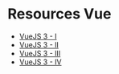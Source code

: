 # Resources Vue

* [VueJS 3 -   I](https://www.youtube.com/watch?v=DcEkrjdQW-8)
* [VueJS 3 -  II](https://www.youtube.com/watch?v=TYVGI4kzkbc)
* [VueJS 3 - III](https://www.youtube.com/watch?v=oDSg0mNTpGA)
* [VueJS 3 -  IV](https://www.youtube.com/watch?v=bazmzBh8cio)
